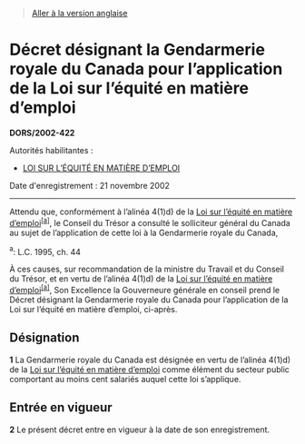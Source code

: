 > [Aller à la version anglaise](/en/Regulations/Statutory%20Orders%20and%20Regulations/2002/422.md)

# Décret désignant la Gendarmerie royale du Canada pour l’application de la Loi sur l’équité en matière d’emploi

**DORS/2002-422**

Autorités habilitantes : 
- [LOI SUR L’ÉQUITÉ EN MATIÈRE D’EMPLOI](/fr/Lois/Lois%20du%20Canada/1995/ch.%2044.md)

Date d'enregistrement : 21 novembre 2002

----------

Attendu que, conformément à l’alinéa 4(1)d) de la [Loi sur l’équité en matière d’emploi](/fr/Lois/Lois%20du%20Canada/1995/ch.%2044.md)<sup><a href='#footnote1_f'>[a]</a></sup>, le Conseil du Trésor a consulté le solliciteur général du Canada au sujet de l’application de cette loi à la Gendarmerie royale du Canada,

<a name='footnote1_f'><sup>a</sup></a>: L.C. 1995, ch. 44<br />

À ces causes, sur recommandation de la ministre du Travail et du Conseil du Trésor, et en vertu de l’alinéa 4(1)d) de la [Loi sur l’équité en matière d’emploi](/fr/Lois/Lois%20du%20Canada/1995/ch.%2044.md)<sup><a href='#footnote1_f'>[a]</a></sup>, Son Excellence la Gouverneure générale en conseil prend le Décret désignant la Gendarmerie royale du Canada pour l’application de la Loi sur l’équité en matière d’emploi, ci-après.




## Désignation


**1** La Gendarmerie royale du Canada est désignée en vertu de l’alinéa 4(1)d) de la [Loi sur l’équité en matière d’emploi](/fr/Lois/Lois%20du%20Canada/1995/ch.%2044.md) comme élément du secteur public comportant au moins cent salariés auquel cette loi s’applique.




## Entrée en vigueur


**2** Le présent décret entre en vigueur à la date de son enregistrement.


